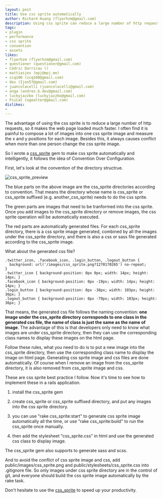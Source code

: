 ```yaml
---
layout: post
title: Use css sprite automatically
author: Richard Huang (flyerhzm@gmail.com)
description: Using css sprite can reduce a large number of http requests, so it makes the web page loaded much faster. It it painful to composite a lot of images manually, do it automatically.
tags:
- plugin
- performance
- css sprite
- convention
- assets
likes:
- flyerhzm (flyerhzm@gmail.com)
- questioner (questioner@gmail.com)
- Cédric Darricau ()
- mattiasjes (mpj@mpj.me)
- zcq100 (zcq100@gmail.com)
- des (Ijon57@gmail.com)
- juancolacelli (juancolacelli@gmail.com)
- anga (andres.b.dev@gmail.com)
- luckyjazzbo (luckyjazzbo@gmail.com)
- PsiCat (ogealter@gmail.com)
dislikes:
- 
---
```

The advantage of using the css sprite is to reduce a large number of http requests, so it makes the web page loaded much faster. I often find it is painful to compose a lot of images into one css sprite image and measure the x and y positions for each image. Besides this, it always causes conflict when more than one person change the css sprite image.

So I wrote a [css_sprite][1] gem to make css sprite automatically and intelligently, it follows the idea of Convention Over Configuration.

First, let's look at the convention of the directory structrue.

![css_sprite_preview][2]

The blue parts on the above image are the css_sprite directories according to convention. That means the directory whose name is css_sprite or css_sprite suffixed (e.g. another_css_sprite) needs to do the css sprite.

The green parts are images that need to be tranformed into the css sprite. Once you add images to the css_sprite directory or remove images, the css sprite operation will be automatically executed.

The red parts are automatically generated files. For each css_sprite directory, there is a css sprite image generated, combined by all the images under the css_sprite directory, and there is also a css or sass file generated according to the css_sprite image.

What about the generated css file?

    .twitter_icon, .facebook_icon, .login_button, .logout_button {
      background: url('/images/css_sprite.png?1270170265') no-repeat;
    }
    .twitter_icon { background-position: 0px 0px; width: 14px; height: 14px; }
    .facebook_icon { background-position: 0px -19px; width: 14px; height: 14px; }
    .login_button { background-position: 0px -38px; width: 103px; height: 36px; }
    .logout_button { background-position: 0px -79px; width: 103px; height: 36px; }

That means, the generated css file follows the naming convention: **one image under the css_sprite directory corresponds to one class in the generated css file, the name of class is just the same as the name of image**. The advantage of this is that developers only need to know what images are under css_sprite directory, then they can use the corresponding class names to display these images on the html page.

Follow these rules, what you need to do is to put a new image into the css_sprite directory, then use the corresponding class name to display the image on html page. Generating css sprite image and css files are done automatically. Of course when I remove an image from the css_sprite directory, it is also removed from css_sprite image and css.

These are css sprite best practice I follow. Now it's time to see how to implement these in a rails application.

1. install the css_sprite gem

2. create css_sprite or css_sprite suffixed directory, and put any images into the css sprite directory.

3. you can use "rake css_sprite:start" to generate css sprite image automatically all the time, or use "rake css_sprite:build" to run the css_sprite once manually.

4. then add the stylesheet "css_sprite.css" in html and use the generated css class to display image.

The css_sprite gem also supports to generate sass and scss.

And to avoid the conflict of css sprite image and css, add public/images/css_sprite.png and public/stylesheets/css_sprite.css into .gitignore file. So only images under css sprite directory are in the control of git, and everyone should build the css sprite image automatically by the rake task.

Don't hesitate to use the [css_sprite][1] to speed up your productivity.

  [1]: http://github.com/flyerhzm/css_sprite
  [2]: http://lh6.ggpht.com/_qSmJ0dW70FE/TGdIAsGI6_I/AAAAAAAAATo/3Xhs9JzvDAQ/css_sprite_preview.png
